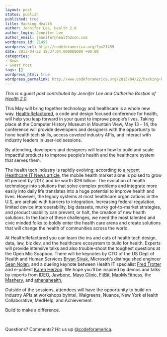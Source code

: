 ```yaml
---
layout: post
status: publish
published: true
title: Hacking Health
author: Jennifer Lee, Health 2.0
author_login: Jennifer Lee
author_email: jennifer@health2con.com
wordpress_id: 21455
wordpress_url: http://codeforamerica.org/?p=21455
date: 2013-04-22 19:37:04.000000000 +00:00
categories:
- News
- Guest Post
tags: []
wordpress_html: true
wordpress_permalink: http://www.codeforamerica.org/2013/04/22/hacking-health/
---
```


<p><em>This is a guest post contributed by Jennifer Lee and Catherine Bostian of <a href="http://www.health2con.com/" target="_blank">Health 2.0</a>.</em></p>
<p>This May will bring together technology and healthcare is a whole new way. <a href="http://www.healthrefactored.com/">Health:Refactored</a>, a code and design focused conference for health, will help you leap forward in your quest to improve people’s lives. Taking place at the Computer History Museum in Mountain View, May 13 – 14, the conference will provide developers and designers with the opportunity to hone health tech skills, access coveted industry APIs, and interact with industry leaders in user-led sessions.</p>
<p>By attending, developers and designers will learn how to build and scale impactful products to improve people’s health and the healthcare system that serves them.</p>
<p>The health tech industry is rapidly evolving; according to <a href="http://www.healthcareitnews.com/news/mhealth-app-market-poised-big-growth">a recent Healthcare IT News article</a>, the mobile health market alone is poised to grow 61 percent by 2017, and be worth $26 billion. The evolution of health technology into solutions that solve complex problems and integrate more easily into daily life translates into a huge potential to improve health and lives. However, the legacy systems at most healthcare organizations in the U.S, are archaic with barriers to integration. Increasing federal regulation, limited device interoperability, big datasets, murky got-to-market strategies, and product usability can prevent, or halt, the creation of new health solutions. In the face of these challenges, we need the most talented and civic minded folks to boldly enter the health care arena and create solutions that will change the health of communities across the world.</p>
<p>At Health:Refactored you can learn the ins and outs of health tech design, data, law, biz dev, and the healthcare ecosystem to build for health. Experts will provide intensive talks and also trouble-shoot the toughest questions at the Open Mic Soapbox. There will be keynotes by CTO of the US Dept of Health and Human Services <a href="http://www.health2con.com/events/speaker/bryan-sivak/">Bryan Sivak</a>, Microsoft’s distinguished engineer <a href="http://www.health2con.com/events/speaker/sean-nolan/">Sean Nolan</a>, and a dueling keynote between Health IT specialist <a href="http://www.health2con.com/events/speaker/fred-trotter/">Fred Trotter</a> and e-patient <a href="http://www.health2con.com/events/speaker/karen-herzog/">Karen Herzog</a>. We hope you’ll be inspired by demos and talks by experts from <a href="http://www.ideo.com/">IDEO</a>, <a href="https://jawbone.com/">Jawbone</a>, <a href="http://www.mayoclinic.com/">Mayo Clinic</a>, <a href="http://www.fitbit.com/">FitBit</a>, <a href="http://www.mapmyfitness.com/">MapMyFitness</a>, the <a href="http://www.mapmyfitness.com/">Mashery</a>, and <a href="http://www.athenahealth.com/">athenahealth.</a></p>
<p>Outside of the sessions, attendees will have the opportunity to build on industry APIs at workshops byIntel, Walgreens, Nuance, New York eHealth Collaborative, MedHelp, and Achievement.</p>
<p>Build to make a difference.</p>
<p> </p>
<p>Questions? Comments? Hit us up <a href="http://twitter.com/codeforamerica" target="_blank">@codeforamerica</a>.</p>
